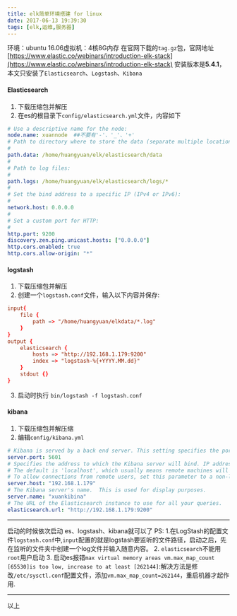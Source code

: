 ```yaml
---
title: elk简单环境搭建 for linux
date: 2017-06-13 19:39:30
tags: [elk,运维,服务器]
---
```

环境：ubuntu 16.06虚拟机：4核8G内存
在官网下载的`tag.gz`包，官网地址[https://www.elastic.co/webinars/introduction-elk-stack](https://www.elastic.co/webinars/introduction-elk-stack)
安装版本是**5.4.1**，本文只安装了`Elasticsearch`、`Logstash`、`Kibana`
<!--more-->
#### Elasticsearch
1. 下载压缩包并解压
2. 在es的根目录下`config/elasticsearch.yml`文件，内容如下
``` yml
# Use a descriptive name for the node:
node.name: xuannode  ##不要有'-'、'_'、'+'
# Path to directory where to store the data (separate multiple locations by comma):
#
path.data: /home/huangyuan/elk/elasticsearch/data
#
# Path to log files:
#
path.logs: /home/huangyuan/elk/elasticsearch/logs/*
#
# Set the bind address to a specific IP (IPv4 or IPv6):
#
network.host: 0.0.0.0
#
# Set a custom port for HTTP:
#
http.port: 9200
discovery.zen.ping.unicast.hosts: ["0.0.0.0"]
http.cors.enabled: true
http.cors.allow-origin: "*"
```
#### logstash
1. 下载压缩包并解压
2. 创建一个`logstash.conf`文件，输入以下内容并保存:
```conf
input{
	file {
		path => "/home/huangyuan/elkdata/*.log"
	}
}
output {
	elasticsearch {
		hosts => "http://192.168.1.179:9200"
		index => "logstash-%{+YYYY.MM.dd}"
	}
    stdout {}
}
```
3. 启动时执行 `bin/logstash -f logstash.conf`
#### kibana
1. 下载压缩包并解压缩
2. 编辑`config/kibana.yml`
``` yml
# Kibana is served by a back end server. This setting specifies the port to use.
server.port: 5601
# Specifies the address to which the Kibana server will bind. IP addresses and host names are both valid values.
# The default is 'localhost', which usually means remote machines will not be able to connect.
# To allow connections from remote users, set this parameter to a non-loopback address.
server.host: "192.168.1.179"
# The Kibana server's name.  This is used for display purposes.
server.name: "xuankibina"
# The URL of the Elasticsearch instance to use for all your queries.
elasticsearch.url: "http://192.168.1.179:9200"
```
----
启动的时候依次启动 es、logstash、kibana就可以了
PS:
1.在LogStash的配置文件`logstash.conf`中,`input`配置的就是logstash要监听的文件路径，启动之后，先在监听的文件夹中创建一个log文件并输入随意内容。
2. `elasticsearch`不能用`root`用户启动
3. 启动es报错`max virtual memory areas vm.max_map_count [65530]is too low, increase to at least [262144]`:解决方法是修改`/etc/sysctl.conf`配置文件，添加`vm.max_map_count=262144`，重启机器才起作用.
<hr>
以上